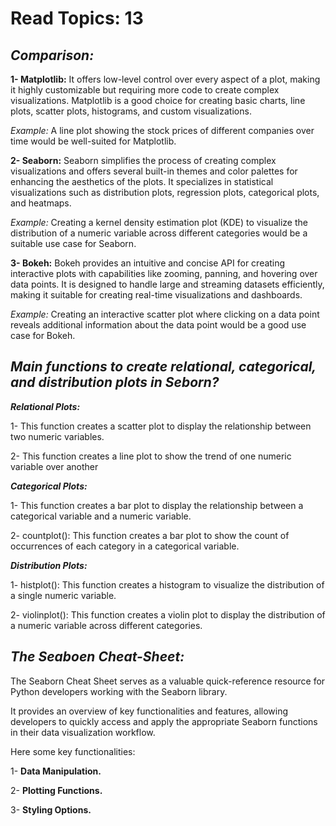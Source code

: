 # Read Topics: 13

## *Comparison:*

**1- Matplotlib:** It offers low-level control over every aspect of a plot, making it highly customizable but requiring more code to create complex visualizations.
Matplotlib is a good choice for creating basic charts, line plots, scatter plots, histograms, and custom visualizations.

*Example:* A line plot showing the stock prices of different companies over time would be well-suited for Matplotlib.

**2- Seaborn:** Seaborn simplifies the process of creating complex visualizations and offers several built-in themes and color palettes for enhancing the aesthetics of the plots.
It specializes in statistical visualizations such as distribution plots, regression plots, categorical plots, and heatmaps.

*Example:* Creating a kernel density estimation plot (KDE) to visualize the distribution of a numeric variable across different categories would be a suitable use case for Seaborn.

**3- Bokeh:** Bokeh provides an intuitive and concise API for creating interactive plots with capabilities like zooming, panning, and hovering over data points.
It is designed to handle large and streaming datasets efficiently, making it suitable for creating real-time visualizations and dashboards.

*Example:* Creating an interactive scatter plot where clicking on a data point reveals additional information about the data point would be a good use case for Bokeh.

## *Main functions to create relational, categorical, and distribution plots in Seborn?*

***Relational Plots:***

1- This function creates a scatter plot to display the relationship between two numeric variables.

2- This function creates a line plot to show the trend of one numeric variable over another


***Categorical Plots:***

1- This function creates a bar plot to display the relationship between a categorical variable and a numeric variable. 

2- countplot(): This function creates a bar plot to show the count of occurrences of each category in a categorical variable.

***Distribution Plots:***

1- histplot(): This function creates a histogram to visualize the distribution of a single numeric variable.

2- violinplot(): This function creates a violin plot to display the distribution of a numeric variable across different categories.


## *The Seaboen Cheat-Sheet:*

The Seaborn Cheat Sheet serves as a valuable quick-reference resource for Python developers working with the Seaborn library. 

It provides an overview of key functionalities and features, allowing developers to quickly access and apply the appropriate Seaborn functions in their data visualization workflow.

Here some key functionalities:

1- **Data Manipulation.**

2- **Plotting Functions.**

3- **Styling Options.**